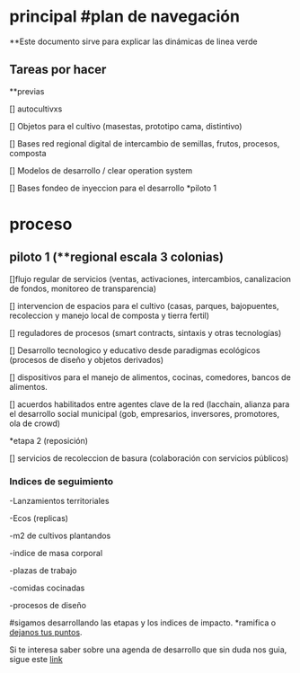 
# principal #plan de navegación

**Este documento sirve para explicar las dinámicas de linea verde


## Tareas por hacer
  
**previas 

[] autocultivxs

[] Objetos para el cultivo (masestas, prototipo cama, distintivo)

[] Bases red regional digital de intercambio de semillas, frutos, procesos, composta

[] Modelos de desarrollo / clear operation system

[] Bases fondeo de inyeccion para el desarrollo *piloto 1

# proceso

## piloto 1 (**regional escala 3 colonias)

[]flujo regular de servicios (ventas, activaciones, intercambios, canalizacion de fondos, monitoreo de transparencia)


[] intervencion de espacios para el cultivo (casas, parques, bajopuentes, recoleccion y manejo local de composta y tierra fertil)

[] reguladores de procesos (smart contracts, sintaxis y otras tecnologías)

[] Desarrollo tecnologico y educativo desde paradigmas ecológicos (procesos de diseño y objetos derivados)

[] dispositivos para el manejo de alimentos, cocinas, comedores, bancos de alimentos.

[] acuerdos habilitados entre agentes clave de la red (lacchain, alianza para el desarrollo social municipal (gob, empresarios, inversores, promotores, ola de crowd)


 *etapa 2 (reposición)

 [] servicios de recoleccion de basura (colaboración con servicios públicos)




### Indices de seguimiento

-Lanzamientos territoriales

-Ecos (replicas)

-m2 de cultivos plantandos

-indice de masa corporal

-plazas de trabajo

-comidas cocinadas

-procesos de diseño


#sigamos desarrollando las etapas y los indices de impacto.
*ramifica o [dejanos tus puntos](https://www.instagram.com/linea.verde.opd/).

Si te interesa saber sobre una agenda de desarrollo que sin duda nos guia, sigue este [link](https://www.onu.org.mx/agenda-2030/)
